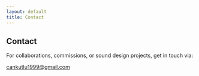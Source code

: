 ```yaml
---
layout: default
title: Contact
---
```


<section>
  <h1>Contact</h1>
  <p>For collaborations, commissions, or sound design projects, get in touch via:</p>
  <p><a href="mailto:your@email.com">cankutlu1999@gmail.com</a></p>
</section>
